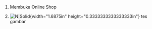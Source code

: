 1.  Membuka Online Shop

2.  ![N\|Solid](media/image1.png){width="1.6875in"
    height="0.3333333333333333in"} tes gambar
